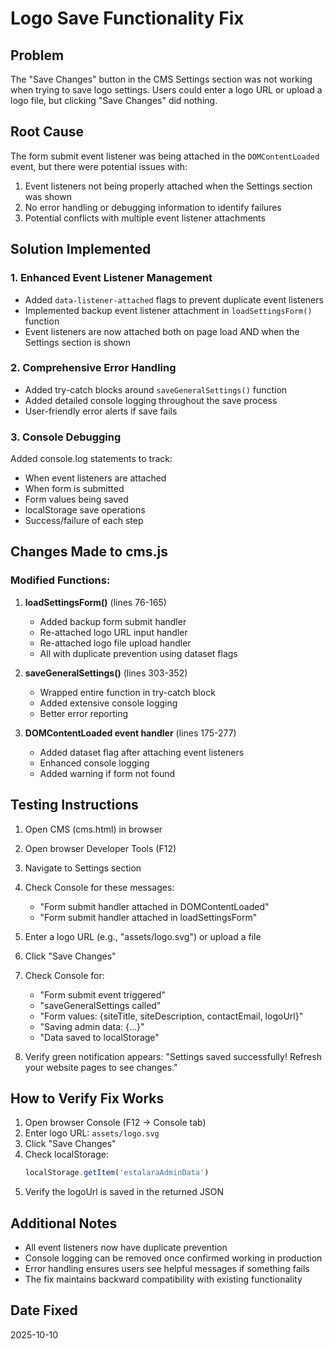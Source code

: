 # Logo Save Functionality Fix

## Problem
The "Save Changes" button in the CMS Settings section was not working when trying to save logo settings. Users could enter a logo URL or upload a logo file, but clicking "Save Changes" did nothing.

## Root Cause
The form submit event listener was being attached in the `DOMContentLoaded` event, but there were potential issues with:
1. Event listeners not being properly attached when the Settings section was shown
2. No error handling or debugging information to identify failures
3. Potential conflicts with multiple event listener attachments

## Solution Implemented

### 1. Enhanced Event Listener Management
- Added `data-listener-attached` flags to prevent duplicate event listeners
- Implemented backup event listener attachment in `loadSettingsForm()` function
- Event listeners are now attached both on page load AND when the Settings section is shown

### 2. Comprehensive Error Handling
- Added try-catch blocks around `saveGeneralSettings()` function
- Added detailed console logging throughout the save process
- User-friendly error alerts if save fails

### 3. Console Debugging
Added console.log statements to track:
- When event listeners are attached
- When form is submitted
- Form values being saved
- localStorage save operations
- Success/failure of each step

## Changes Made to cms.js

### Modified Functions:
1. **loadSettingsForm()** (lines 76-165)
   - Added backup form submit handler
   - Re-attached logo URL input handler
   - Re-attached logo file upload handler
   - All with duplicate prevention using dataset flags

2. **saveGeneralSettings()** (lines 303-352)
   - Wrapped entire function in try-catch block
   - Added extensive console logging
   - Better error reporting

3. **DOMContentLoaded event handler** (lines 175-277)
   - Added dataset flag after attaching event listeners
   - Enhanced console logging
   - Added warning if form not found

## Testing Instructions

1. Open CMS (cms.html) in browser
2. Open browser Developer Tools (F12)
3. Navigate to Settings section
4. Check Console for these messages:
   - "Form submit handler attached in DOMContentLoaded"
   - "Form submit handler attached in loadSettingsForm"
   
5. Enter a logo URL (e.g., "assets/logo.svg") or upload a file
6. Click "Save Changes"
7. Check Console for:
   - "Form submit event triggered"
   - "saveGeneralSettings called"
   - "Form values: {siteTitle, siteDescription, contactEmail, logoUrl}"
   - "Saving admin data: {...}"
   - "Data saved to localStorage"

8. Verify green notification appears: "Settings saved successfully! Refresh your website pages to see changes."

## How to Verify Fix Works

1. Open browser Console (F12 → Console tab)
2. Enter logo URL: `assets/logo.svg`
3. Click "Save Changes"
4. Check localStorage:
   ```javascript
   localStorage.getItem('estalaraAdminData')
   ```
5. Verify the logoUrl is saved in the returned JSON

## Additional Notes

- All event listeners now have duplicate prevention
- Console logging can be removed once confirmed working in production
- Error handling ensures users see helpful messages if something fails
- The fix maintains backward compatibility with existing functionality

## Date Fixed
2025-10-10
